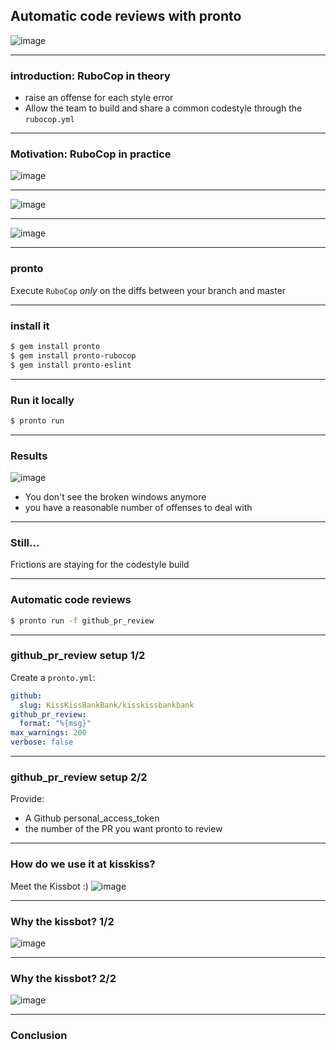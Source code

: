 ## Automatic code reviews with pronto

![image](assets/images/speedy_gonzales.png)

---

### introduction: RuboCop in theory

 - raise an offense for each style error
 - Allow the team to build and share a common codestyle through the `rubocop.yml`

---

### Motivation: RuboCop in practice

![image](assets/images/offenses-kisskiss.png)

---

![image](assets/images/broken-window-theory.jpg)

---

![image](assets/images/broken-window-building.jpg)

---

### pronto

Execute `RuboCop` _only_ on the diffs between your branch and master

---

### install it

```bash
$ gem install pronto
$ gem install pronto-rubocop
$ gem install pronto-eslint
```

---

### Run it locally
```bash
$ pronto run
```

---

### Results

![image](assets/images/offenses-local-branch.png)

 - You don't see the broken windows anymore
 - you have a reasonable number of offenses to deal with

---

### Still...

Frictions are staying for the codestyle build

---

### Automatic code reviews

```bash
$ pronto run -f github_pr_review
```

---

### github_pr_review setup 1/2

Create a `pronto.yml`:
```yml
github:
  slug: KissKissBankBank/kisskissbankbank
github_pr_review:
  format: "%{msg}"
max_warnings: 200
verbose: false
```

---

### github_pr_review setup 2/2

Provide:
 - A Github personal_access_token
 - the number of the PR you want pronto to review

---

### How do we use it at kisskiss?

Meet the Kissbot :)
![image](assets/images/meet-the-kissbot.png)

---

### Why the kissbot? 1/2

![image](assets/images/kissbot-slack-conversation.png)

---

### Why the kissbot? 2/2

![image](assets/images/kissbot-comments.png)

---

### Conclusion
